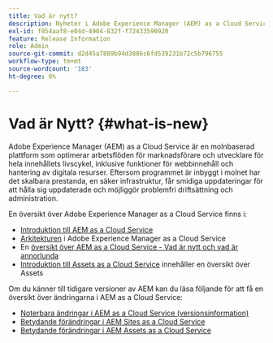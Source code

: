 ```yaml
---
title: Vad är nytt?
description: Nyheter i Adobe Experience Manager (AEM) as a Cloud Service.
exl-id: f854aaf8-e84d-4904-832f-f72433590920
feature: Release Information
role: Admin
source-git-commit: d2d45a7889b94d3886c6fd539231b72c5b796755
workflow-type: tm+mt
source-wordcount: '183'
ht-degree: 0%

---
```


# Vad är Nytt? {#what-is-new}

Adobe Experience Manager (AEM) as a Cloud Service är en molnbaserad plattform som optimerar arbetsflöden för marknadsförare och utvecklare för hela innehållets livscykel, inklusive funktioner för webbinnehåll och hantering av digitala resurser. Eftersom programmet är inbyggt i molnet har det skalbara prestanda, en säker infrastruktur, får smidiga uppdateringar för att hålla sig uppdaterade och möjliggör problemfri driftsättning och administration.

En översikt över Adobe Experience Manager as a Cloud Service finns i:
* [Introduktion till AEM as a Cloud Service](/help/overview/introduction.md)
* [Arkitekturen](/help/overview/architecture.md) i Adobe Experience Manager as a Cloud Service
* En [översikt över AEM as a Cloud Service - Vad är nytt och vad är annorlunda](/help/overview/what-is-new-and-different.md)
* [Introduktion till Assets as a Cloud Service](/help/assets/overview.md) innehåller en översikt över Assets

Om du känner till tidigare versioner av AEM kan du läsa följande för att få en översikt över ändringarna i AEM as a Cloud Service:

* [Noterbara ändringar i AEM as a Cloud Service (versionsinformation)](/help/release-notes/aem-cloud-changes.md)
* [Betydande förändringar i AEM Sites as a Cloud Service](/help/sites-cloud/sites-cloud-changes.md)
* [Betydande förändringar i AEM Assets as a Cloud Service](/help/assets/assets-cloud-changes.md)
